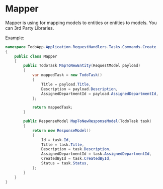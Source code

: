 # Mapper

Mapper is using for mapping models to entities or entities to models. You can 3rd Party Libraries.

Example:
```c#
namespace TodoApp.Application.RequestHandlers.Tasks.Commands.Create
{
	public class Mapper
	{
		public TodoTask MapToNewEntity(RequestModel payload)
		{
			var mappedTask = new TodoTask()
			{
				Title = payload.Title,
				Description = payload.Description,
				AssignedDepartmentId = payload.AssignedDepartmentId,
			};

			return mappedTask;
		}

		public ResponseModel MapToNewResponseModel(TodoTask task)
		{
			return new ResponseModel()
			{
				Id = task.Id,
				Title = task.Title,
				Description = task.Description,
				AssignedDepartmentId = task.AssignedDepartmentId,
				CreatedById = task.CreatedById,
				Status = task.Status,
			};
		}
	}
}
```
